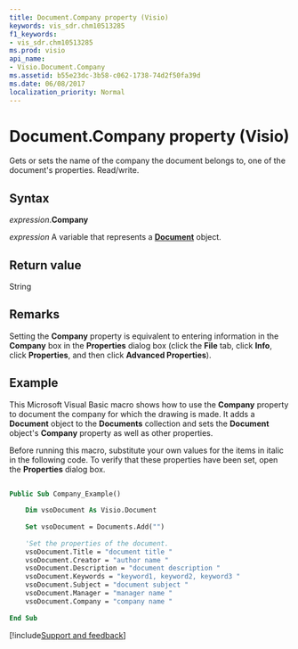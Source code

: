```yaml
---
title: Document.Company property (Visio)
keywords: vis_sdr.chm10513285
f1_keywords:
- vis_sdr.chm10513285
ms.prod: visio
api_name:
- Visio.Document.Company
ms.assetid: b55e23dc-3b58-c062-1738-74d2f50fa39d
ms.date: 06/08/2017
localization_priority: Normal
---
```



# Document.Company property (Visio)

Gets or sets the name of the company the document belongs to, one of the document's properties. Read/write.


## Syntax

_expression_.**Company**

_expression_ A variable that represents a **[Document](Visio.Document.md)** object.


## Return value

String


## Remarks

Setting the **Company** property is equivalent to entering information in the **Company** box in the **Properties** dialog box (click the **File** tab, click **Info**, click **Properties**, and then click **Advanced Properties**).


## Example

This Microsoft Visual Basic macro shows how to use the **Company** property to document the company for which the drawing is made. It adds a **Document** object to the **Documents** collection and sets the **Document** object's **Company** property as well as other properties.

Before running this macro, substitute your own values for the items in italic in the following code. To verify that these properties have been set, open the **Properties** dialog box.

```vb
 
Public Sub Company_Example() 
  
    Dim vsoDocument As Visio.Document  
 
    Set vsoDocument = Documents.Add("")  
 
    'Set the properties of the document.  
    vsoDocument.Title = "document title "  
    vsoDocument.Creator = "author name "  
    vsoDocument.Description = "document description "  
    vsoDocument.Keywords = "keyword1, keyword2, keyword3 "  
    vsoDocument.Subject = "document subject "  
    vsoDocument.Manager = "manager name "  
    vsoDocument.Company = "company name "  
 
End Sub
```

[!include[Support and feedback](~/includes/feedback-boilerplate.md)]